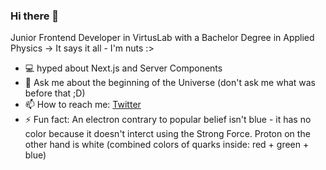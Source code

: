 ### Hi there 👋
Junior Frontend Developer in VirtusLab with a Bachelor Degree in Applied Physics -> It says it all - I'm nuts :>

- 💻 hyped about Next.js and Server Components
- 💬 Ask me about the beginning of the Universe (don't ask me what was before that ;D)
- 📫 How to reach me: [Twitter](https://twitter.com/wleklinskim)
- ⚡ Fun fact: An electron contrary to popular belief isn't blue - it has no color because it doesn't interct using the Strong Force. Proton on the other hand is white (combined colors of quarks inside: red + green + blue)
